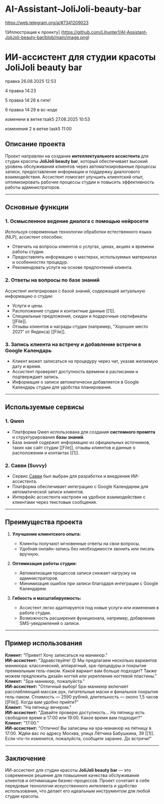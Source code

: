 # AI-Assistant-JoliJoli-beauty-bar

https://web.telegram.org/a/#7341209023

![Иллюстрация к проекту] (https://github.com/Lihunter1/AI-Assistant-JoliJoli-beauty-bar/blob/main/image.png)

# ИИ-ассистент для студии красоты JoliJoli beauty bar

правка 26.08.2025 12:53

4 правка 14:23

5 правка 14:26 в гите!

6 правка 14:29 в вс-коде

изменени в ветке tsak5 27.08.2025 10:53

изменения 2 в ветке task5 11:00

## Описание проекта

Проект направлен на создание **интеллектуального ассистента** для студии красоты **JoliJoli beauty bar**, который обеспечивает высокий уровень обслуживания клиентов через автоматизированные процессы записи, предоставление информации и поддержку диалогового взаимодействия. Ассистент помогает улучшить клиентский опыт, оптимизировать рабочие процессы студии и повысить эффективность работы администраторов.

---

## Основные функции

### 1. Осмысленное ведение диалога с помощью нейросети  
Используя современные технологии обработки естественного языка (NLP), ассистент способен:  
- Отвечать на вопросы клиентов о услугах, ценах, акциях и времени работы студии.  
- Предоставлять информацию о мастерах, используемых материалах и особенностях процедур.  
- Рекомендовать услуги на основе предпочтений клиента.  

### 2. Ответы на вопросы по базе знаний  
Ассистент интегрирован с базой знаний, содержащей актуальную информацию о студии:  
- Услуги и цены.  
- Расположение студии и контактные данные [[1]].  
- Специальные предложения, скидки и подарочные сертификаты [[File]].  
- Отзывы клиентов и награды студии (например, "Хорошее место 2021" от Яндекса) [[File]].  

### 3. Запись клиента на встречу и добавление встречи в Google Календарь  
- Клиент может записаться на процедуру через чат, указав желаемую дату и время.  
- Ассистент проверяет доступность времени в расписании и подтверждает запись.  
- Информация о записи автоматически добавляется в Google Календарь студии для удобства планирования.  

---

## Используемые сервисы

### 1. **Qwen**  
- Платформа Qwen использована для создания **системного промпта** и структурирования **базы знаний**.  
- База знаний содержит информацию из официальных источников, таких как сайт студии [[File]], отзывы клиентов и данные о расположении и контактах [[1]].  

### 2. **Савви (Suvvy)**  
- Сервис [Савви](https://suvvy.ai/) был выбран для разработки и внедрения ИИ-ассистента.  
- Платформа обеспечивает интеграцию с Google Календарем для автоматической записи клиентов.  
- Интерфейс ассистента настроен на удобное взаимодействие с клиентами через текстовые сообщения.  

---

## Преимущества проекта

1. **Улучшение клиентского опыта:**  
   - Клиенты получают мгновенные ответы на свои вопросы.  
   - Удобная онлайн-запись без необходимости звонить или писать вручную.  

2. **Оптимизация работы студии:**  
   - Автоматизация процессов записи снижает нагрузку на администраторов.  
   - Минимизация ошибок при записи благодаря интеграции с Google Календарем.  

3. **Гибкость и масштабируемость:**  
   - Ассистент легко адаптируется под новые услуги или изменения в работе студии.  
   - Возможность расширения функционала, например, добавление SMS-уведомлений о записи.  

---

## Пример использования

**Клиент:** "Привет! Хочу записаться на маникюр."  
**ИИ-ассистент:** "Здравствуйте! 😊 Мы предлагаем несколько вариантов маникюра: классический, аппаратный, spa-процедуры и покрытие премиальным гель-лаком. Какой вариант вам больше подходит? Также можем предложить дизайн ногтей или укрепление ногтевой пластины."  
**Клиент:** "Spa-маникюр, пожалуйста."  
**ИИ-ассистент:** "Отличный выбор! Spa-маникюр включает расслабляющий массаж рук, питательные маски и финальное покрытие гель-лаком. Стоимость — 2590 рублей, длительность — около 1,5 часов [[File]]. Когда вам удобно прийти?"  
**Клиент:** "На пятницу вечером."  
**ИИ-ассистент:** "Давайте проверю доступность... На пятницу есть свободное время в 17:00 или 19:00. Какое время вам подходит?"  
**Клиент:** "17:00."  
**ИИ-ассистент:** "Отлично! Вы записаны на spa-маникюр на пятницу в 17:00. Ждём вас по адресу Москва, улица Лётчика Бабушкина, 39 [[1]]. Если что-то изменится, пожалуйста, сообщите заранее. До встречи!"  

---

## Заключение

ИИ-ассистент для студии красоты **JoliJoli beauty bar** — это современное решение для повышения качества обслуживания клиентов и оптимизации бизнес-процессов. Проект сочетает в себе передовые технологии искусственного интеллекта и удобство использования, что делает его идеальным инструментом для любой студии красоты.
